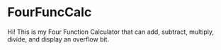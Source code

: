 # FourFuncCalc
Hi! This is my Four Function Calculator that can add, subtract, multiply, divide, and display an overflow bit. 
